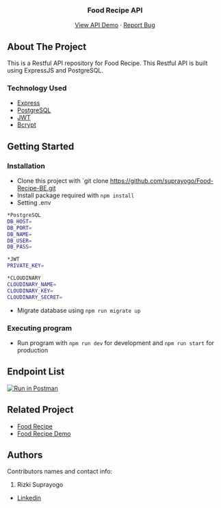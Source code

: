 
<h3 align="center">Food Recipe API</h3>
<p align="center">
  <a href="https://glorious-cow-hospital-gown.cyclic.app">View API Demo</a>
  ·
  <a href="https://github.com/suprayogo/pijar-food-be-new/issues">Report Bug</a>
</p>

<!-- ABOUT THE PROJECT -->
## About The Project

This is a Restful API repository for Food Recipe. This Restful API is built using ExpressJS and PostgreSQL.

### Technology Used

- [Express](https://expressjs.com/)
- [PostgreSQL](https://www.postgresql.org/)
- [JWT](https://jwt.io/)
- [Bcrypt](https://www.npmjs.com/package/bcrypt)

## Getting Started

### Installation

- Clone this project with `git clone https://github.com/suprayogo/Food-Recipe-BE.git
- Install package required with `npm install`
- Setting .env

```bash
*PostgreSQL
DB_HOST=
DB_PORT=
DB_NAME=
DB_USER=
DB_PASS=

*JWT
PRIVATE_KEY=

*CLOUDINARY
CLOUDINARY_NAME=
CLOUDINARY_KEY=
CLOUDINARY_SECRET=
```

- Migrate database using `npm run migrate up`

### Executing program

- Run program with `npm run dev` for development and `npm run start` for production

## Endpoint List

[![Run in Postman](https://run.pstmn.io/button.svg)](https://documenter.getpostman.com/view/27256912/2s9XxwxELx)


<!-- RELATED PROJECT -->
## Related Project 

- [Food Recipe ](https://github.com/suprayogo/learn-react-fe)
- [Food Recipe Demo](https://rizki-suprayogo-learn-react-fe.vercel.app/)

## Authors

Contributors names and contact info:

1. Rizki Suprayogo

- [Linkedin](https://www.linkedin.com/in/rizki-suprayogo/)

